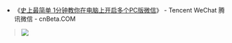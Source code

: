 - 《[史上最简单 1分钟教你在电脑上开启多个PC版微信](https://www.cnbeta.com/articles/soft/897111.htm)》 - Tencent WeChat 腾讯微信 - cnBeta.COM  
> <img src="https://static.cnbetacdn.com/article/2019/1009/ba9bb9703e4eab3.jpg"/>
